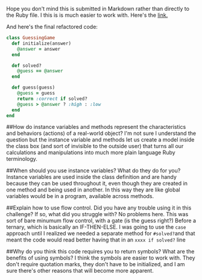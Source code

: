 Hope you don't mind this is submitted in Markdown rather than directly to the Ruby file.  I this is is much easier to work with.
Here's the [link.](https://github.com/JonClayton/phase-0/blob/master/week-6/guessing-game/my_solution.rb)

And here's the final refactored code:
```ruby
class GuessingGame
  def initialize(answer)
    @answer = answer
  end

  def solved?
    @guess == @answer
  end

  def guess(guess)
    @guess = guess
    return :correct if solved?
    @guess > @answer ? :high : :low
  end
end
```

##How do instance variables and methods represent the characteristics and behaviors (actions) of a real-world object?
I'm not sure I understand the question but the instance variable and methods let us create a model inside the class box (and sort of invisible to the outside user) that turns all our calculations and manipulations into much more plain language Ruby terminology.

##When should you use instance variables? What do they do for you?
Instance variables are used inside the class definition and are handy because they can be used throughout it, even though they are created in one method and being used in another. In this way they are like global variables would be in a program, available across methods.

##Explain how to use flow control. Did you have any trouble using it in this challenge? If so, what did you struggle with?
No problems here. This was sort of bare minumum flow control, with a gate (is the guess right?) Before a ternary, which is basically an IF-THEN-ELSE. I was going to use the `case` approach until I realized we needed a separate method for `#solved?`and that meant the code would read better having that in an `xxxx if solved?` line


##Why do you think this code requires you to return symbols? What are the benefits of using symbols?
I think the symbols are easier to work with. They don't require quotation marks, they don't have to be initialized, and I am sure there's other reasons that will become more apparent.

